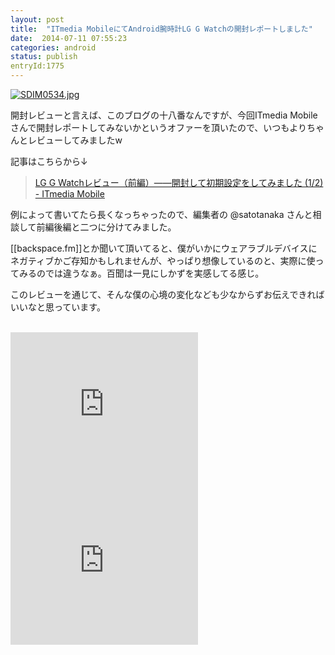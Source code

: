 ```yaml
---
layout: post
title:  "ITmedia MobileにてAndroid腕時計LG G Watchの開封レポートしました"
date:  2014-07-11 07:55:23
categories: android
status: publish
entryId:1775
---
```

<a class='flickr2tag-img' href='http://www.flickr.com/photo.gne?id=14551422313' title='SDIM0534.jpg'><img src='https://farm6.staticflickr.com/5588/14551422313_58bd673124_c.jpg' alt='SDIM0534.jpg'></a>

開封レビューと言えば、このブログの十八番なんですが、今回ITmedia Mobileさんで開封レポートしてみないかというオファーを頂いたので、いつもよりちゃんとレビューしてみましたw

記事はこちらから↓

> [LG G Watchレビュー（前編）――開封して初期設定をしてみました (1/2) - ITmedia Mobile](http://www.itmedia.co.jp/mobile/articles/1407/11/news105.html)

例によって書いてたら長くなっちゃったので、編集者の @satotanaka さんと相談して前編後編と二つに分けてみました。

[[backspace.fm]]とか聞いて頂いてると、僕がいかにウェアラブルデバイスにネガティブかご存知かもしれませんが、やっぱり想像しているのと、実際に使ってみるのでは違うなぁ。百聞は一見にしかずを実感してる感じ。

このレビューを通じて、そんな僕の心境の変化なども少なからずお伝えできればいいなと思っています。

<br>
<iframe src="http://rcm-fe.amazon-adsystem.com/e/cm?t=driftking-22&o=9&p=12&l=bn1&mode=videogames-jp&browse=637394&fc1=000000&lt1=_blank&lc1=3366FF&bg1=FFFFFF&f=ifr" marginwidth="0" marginheight="0" width="300" height="250" border="0" frameborder="0" style="border:none;" scrolling="no"></iframe>
<iframe src="http://rcm-fe.amazon-adsystem.com/e/cm?t=driftking-22&o=9&p=12&l=bn1&mode=computers-jp&browse=2127209051&fc1=000000&lt1=_blank&lc1=3366FF&bg1=FFFFFF&f=ifr" marginwidth="0" marginheight="0" width="300" height="250" border="0" frameborder="0" style="border:none;" scrolling="no"></iframe>

